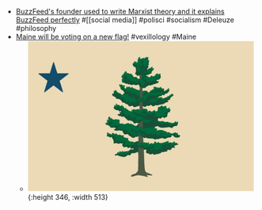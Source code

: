- [BuzzFeed's founder used to write Marxist theory and it explains BuzzFeed perfectly](https://www.vox.com/2014/5/20/5730762/buzzfeeds-founder-used-to-write-marxist-theory-and-it-explains) #[[social media]] #polisci #socialism #Deleuze #philosophy
- [Maine will be voting on a new flag!](https://www.nytimes.com/2024/08/08/style/maine-state-flag-contest.html) #vexillology #Maine
	- ![MAINE-FLAG-CONTEST-jbtp-superJumbo.webp](../assets/MAINE-FLAG-CONTEST-jbtp-superJumbo_1723914209123_0.webp){:height 346, :width 513}